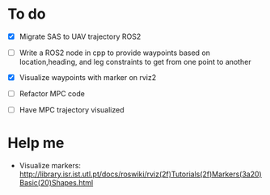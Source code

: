 # To do 
- [x] Migrate SAS to UAV trajectory ROS2 
- [ ] Write a ROS2 node in cpp to provide waypoints based on location,heading, and leg constraints to get from one point to another
- [x] Visualize waypoints with marker on rviz2
- [ ] Refactor MPC code 
- [ ] Have MPC trajectory visualized 



# Help me
- Visualize markers: http://library.isr.ist.utl.pt/docs/roswiki/rviz(2f)Tutorials(2f)Markers(3a20)Basic(20)Shapes.html